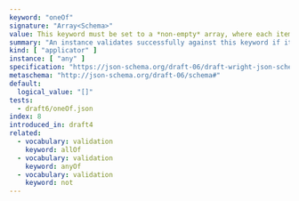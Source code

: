 ```yaml
---
keyword: "oneOf"
signature: "Array<Schema>"
value: This keyword must be set to a *non-empty* array, where each item is a valid JSON Schema
summary: "An instance validates successfully against this keyword if it validates successfully against exactly one schema defined by this keyword's value."
kind: [ "applicator" ]
instance: [ "any" ]
specification: "https://json-schema.org/draft-06/draft-wright-json-schema-validation-01#rfc.section.6.28"
metaschema: "http://json-schema.org/draft-06/schema#"
default:
  logical_value: "[]"
tests:
  - draft6/oneOf.json
index: 8
introduced_in: draft4
related:
  - vocabulary: validation
    keyword: allOf
  - vocabulary: validation
    keyword: anyOf
  - vocabulary: validation
    keyword: not
---
```

